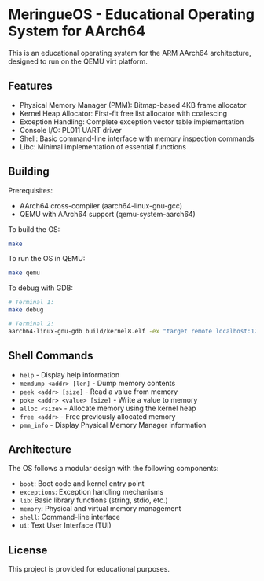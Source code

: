 # MeringueOS - Educational Operating System for AArch64

This is an educational operating system for the ARM AArch64 architecture, designed to run on the QEMU virt platform.

## Features

- Physical Memory Manager (PMM): Bitmap-based 4KB frame allocator
- Kernel Heap Allocator: First-fit free list allocator with coalescing
- Exception Handling: Complete exception vector table implementation
- Console I/O: PL011 UART driver
- Shell: Basic command-line interface with memory inspection commands
- Libc: Minimal implementation of essential functions

## Building

Prerequisites:
- AArch64 cross-compiler (aarch64-linux-gnu-gcc)
- QEMU with AArch64 support (qemu-system-aarch64)

To build the OS:

```bash
make
```

To run the OS in QEMU:

```bash
make qemu
```

To debug with GDB:

```bash
# Terminal 1:
make debug

# Terminal 2:
aarch64-linux-gnu-gdb build/kernel8.elf -ex "target remote localhost:1234"
```

## Shell Commands

- `help` - Display help information
- `memdump <addr> [len]` - Dump memory contents
- `peek <addr> [size]` - Read a value from memory
- `poke <addr> <value> [size]` - Write a value to memory
- `alloc <size>` - Allocate memory using the kernel heap
- `free <addr>` - Free previously allocated memory
- `pmm_info` - Display Physical Memory Manager information

## Architecture

The OS follows a modular design with the following components:

- `boot`: Boot code and kernel entry point
- `exceptions`: Exception handling mechanisms
- `lib`: Basic library functions (string, stdio, etc.)
- `memory`: Physical and virtual memory management
- `shell`: Command-line interface
- `ui`: Text User Interface (TUI)

## License

This project is provided for educational purposes.